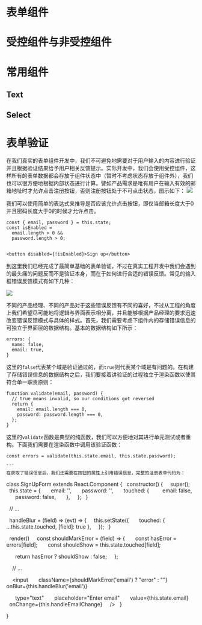 
# 表单组件


# 受控组件与非受控组件


# 常用组件


## Text


## Select


# 表单验证


在我们真实的表单组件开发中，我们不可避免地需要对于用户输入的内容进行验证并且根据验证结果给予用户相关反馈提示。实际开发中，我们会使用受控组件，这样所有的表单数据都会存放于组件状态中（暂时不考虑状态存放于组件外），我们也可以很方便地根据内部状态进行计算。譬如产品需求是唯有用户在输入有效的邮箱地址时才允许点击注册按钮，否则注册按钮处于不可点击状态，图示如下：
![](https://coding.net/u/hoteam/p/Cache/git/raw/master/2017/1/2/flow.png) 


我们可以使用简单的表达式来推导是否应该允许点击按钮，即仅当邮箱长度大于0并且密码长度大于0的时候才允许点击。
```
const { email, password } = this.state;
const isEnabled =
  email.length > 0 &&
  password.length > 0;


<button disabled={!isEnabled}>Sign up</button>
```
到这里我们已经完成了最简单基础的表单验证，不过在真实工程开发中我们会遇到的最头痛的问题反而不是验证本身，而在于如何进行合适的错误反馈。常见的输入框错误反馈模式有如下几种：


![](https://coding.net/u/hoteam/p/Cache/git/raw/master/2017/1/2/Group.png) 


不同的产品经理、不同的产品对于这些错误反馈有不同的喜好，不过从工程的角度上我们希望尽可能地将逻辑与界面表示相分离，并且能够根据产品经理的要求迅速改变错误反馈模式与具体的样式。首先，我们需要考虑下组件内的存储错误信息的可独立于界面层的数据结构。基本的数据结构如下所示：
```
errors: {
  name: false,
  email: true,
}
```
这里的`false`代表某个域是验证通过的，而`true`则代表某个域是有问题的。在构建了存储错误信息的数据结构之后，我们要接着讲验证的过程独立于渲染函数以使其符合单一职责原则：
```
function validate(email, password) {
  // true means invalid, so our conditions got reversed
  return {
    email: email.length === 0,
    password: password.length === 0,
  };
}
```
这里的`validate`函数是典型的纯函数，我们可以方便地对其进行单元测试或者重构。下面我们需要在渲染函数中调用该验证函数：
```
const errors = validate(this.state.email, this.state.password);

``` 
在获取了错误信息后，我们还需要在按钮的属性上引用错误信息，完整的注册表单代码为：
```
class SignUpForm extends React.Component {
  constructor() {
    super();
    this.state = {
      email: '',
      password: '',
      touched: {
        email: false,
        password: false,
      },
    };
  }


  // ...


  handleBlur = (field) => (evt) => {
    this.setState({
      touched: { ...this.state.touched, [field]: true },
    });
  }


  render()
    const shouldMarkError = (field) => {
      const hasError = errors[field];
      const shouldShow = this.state.touched[field];


      return hasError ? shouldShow : false;
    };


    // ...


    <input
      className={shouldMarkError('email') ? "error" : ""}
      onBlur={this.handleBlur('email')}


      type="text"
      placeholder="Enter email"
      value={this.state.email}
      onChange={this.handleEmailChange}
    />
  }

}
```